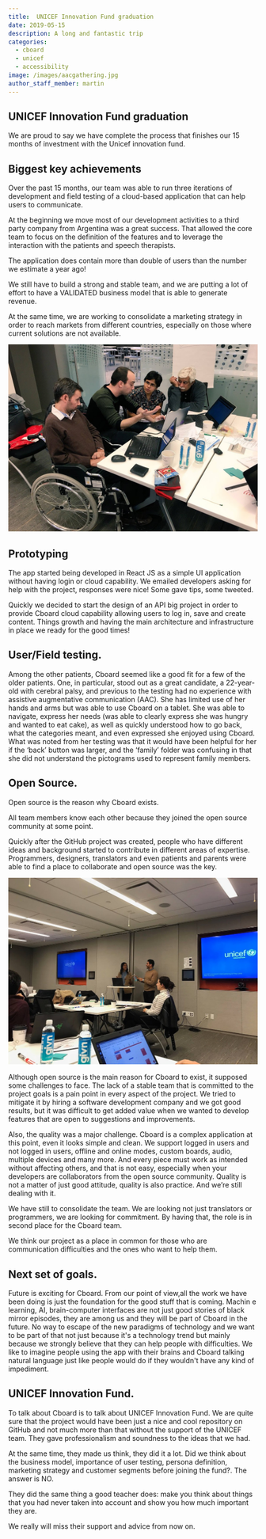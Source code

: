 ```yaml
---
title:  UNICEF Innovation Fund graduation 
date: 2019-05-15
description: A long and fantastic trip 
categories:
  - cboard
  - unicef
  - accessibility
image: /images/aacgathering.jpg
author_staff_member: martin
---
```

## UNICEF Innovation Fund graduation 
We are proud to say we have complete the process that finishes our 15 months of investment with the Unicef innovation fund.

## Biggest key achievements 
Over the past 15 months, our team was able to run three iterations of development and field testing of a cloud-based application that can help users to communicate.

At the beginning we move most of our development activities to a third party company from Argentina was a great success. That allowed the core team to focus on the definition of the features and to leverage the interaction with the patients and speech therapists.

The application does contain more than double of users than the number we estimate a year ago!

We still have to build a strong and stable team, and we are putting a lot of effort to have a VALIDATED business model that is able to generate revenue.

At the same time, we are working to consolidate a marketing strategy in order to reach markets from different countries, especially on those where current solutions are not available. 

![Cboard Team working with Jellow communicator team ](/images/aacgathering3.jpg)

## Prototyping
The app started being developed in React JS as a simple UI application without having login or cloud capability. We emailed developers asking for help with the project, responses were nice! Some gave tips, some tweeted.

Quickly we decided to start the design of an API big project in order to provide Cboard cloud capability allowing users to log in, save and create content. Things growth and having the main architecture and infrastructure in place we ready for the good times!

## User/Field testing.
Among the other patients, Cboard seemed like a good fit for a few of the older patients. One, in particular, stood out as a great candidate, a 22-year-old with cerebral palsy, and previous to the testing had no experience with assistive augmentative communication (AAC). She has limited use of her hands and arms but was able to use Cboard on a tablet. She was able to navigate, express her needs (was able to clearly express she was hungry and wanted to eat cake), as well as quickly understood how to go back, what the categories meant, and even expressed she enjoyed using Cboard. What was noted from her testing was that it would have been helpful for her if the ‘back’ button was larger, and the ‘family’ folder was confusing in that she did not understand the pictograms used to represent family members.

## Open Source.
Open source is the reason why Cboard exists. 

All team members know each other because they joined the open source community at some point.

Quickly after the GitHub project was created, people who have different ideas and background started to contribute in different areas of expertise. Programmers, designers, translators and even patients and parents were able to find a place to collaborate and open source was the key.

![Team working with Unicef innovation fund](/images/aacgathering2.jpg)

Although open source is the main reason for Cboard to exist, it supposed some challenges to face. The lack of a stable team that is committed to the project goals is a pain point in every aspect of the project. We tried to mitigate it by hiring a software development company and we got good results, but it was difficult to get added value when we wanted to develop features that are open to suggestions and improvements.

Also, the quality was a major challenge. Cboard is a complex application at this point, even it looks simple and clean. We support logged in users and not logged in users, offline and online modes, custom boards, audio, multiple devices and many more. And every piece must work as intended without affecting others, and that is not easy, especially when your developers are collaborators from the open source community. Quality is not a matter of just good attitude, quality is also practice. And we’re still dealing with it.

We have still to consolidate the team. We are looking not just translators or programmers, we are looking for commitment. By having that, the role is in second place for the Cboard team.

We think our project as a place in common for those who are communication difficulties and the ones who want to help them. 

## Next set of goals. 
Future is exciting for Cboard. From our point of view,all the work we have been doing is just the foundation for the good stuff that is coming. Machin e learning, AI, brain-computer interfaces are not just good stories of black mirror episodes, they are among us and they will be part of Cboard in the future. No way to escape of the new paradigms of technology and we want to be part of that not just because it's a technology trend but mainly because we strongly believe that they can help people with difficulties.
We like to imagine people using the app with their brains and Cboard talking natural language just like people would do if they wouldn't have any kind of impediment.

## UNICEF Innovation Fund.
To talk about Cboard is to talk about UNICEF Innovation Fund. We are quite sure that the project would have been just a nice and cool repository on GitHub and not much more than that without the support of the UNICEF team. They gave professionalism and soundness to the ideas that we had. 

At the same time, they made us think, they did it a lot. Did we think about the business model, importance of user testing, persona definition, marketing strategy and customer segments before joining the fund?. The answer is NO. 

They did the same thing a good teacher does: make you think about things that you had never taken into account and show you how much important they are.

We really will miss their support and advice from now on. 
